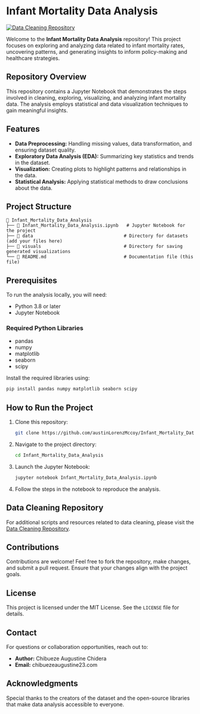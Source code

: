 # Infant Mortality Data Analysis

[![Data Cleaning Repository](https://img.shields.io/badge/Data_Cleaning-Repository-blue?logo=github)](https://github.com/austinLorenzMccoy/data_cleaning.git)

Welcome to the **Infant Mortality Data Analysis** repository! This project focuses on exploring and analyzing data related to infant mortality rates, uncovering patterns, and generating insights to inform policy-making and healthcare strategies.

## Repository Overview
This repository contains a Jupyter Notebook that demonstrates the steps involved in cleaning, exploring, visualizing, and analyzing infant mortality data. The analysis employs statistical and data visualization techniques to gain meaningful insights.

## Features
- **Data Preprocessing:** Handling missing values, data transformation, and ensuring dataset quality.
- **Exploratory Data Analysis (EDA):** Summarizing key statistics and trends in the dataset.
- **Visualization:** Creating plots to highlight patterns and relationships in the data.
- **Statistical Analysis:** Applying statistical methods to draw conclusions about the data.

## Project Structure
```
📂 Infant_Mortality_Data_Analysis
├── 📄 Infant_Mortality_Data_Analysis.ipynb   # Jupyter Notebook for the project
├── 📁 data                                  # Directory for datasets (add your files here)
├── 📁 visuals                               # Directory for saving generated visualizations
└── 📄 README.md                             # Documentation file (this file)
```

## Prerequisites
To run the analysis locally, you will need:
- Python 3.8 or later
- Jupyter Notebook

### Required Python Libraries
- pandas
- numpy
- matplotlib
- seaborn
- scipy

Install the required libraries using:
```bash
pip install pandas numpy matplotlib seaborn scipy
```

## How to Run the Project
1. Clone this repository:
   ```bash
   git clone https://github.com/austinLorenzMccoy/Infant_Mortality_Data_Analysis.git
   ```
2. Navigate to the project directory:
   ```bash
   cd Infant_Mortality_Data_Analysis
   ```
3. Launch the Jupyter Notebook:
   ```bash
   jupyter notebook Infant_Mortality_Data_Analysis.ipynb
   ```
4. Follow the steps in the notebook to reproduce the analysis.

## Data Cleaning Repository
For additional scripts and resources related to data cleaning, please visit the [Data Cleaning Repository](https://github.com/austinLorenzMccoy/data_cleaning.git).

## Contributions
Contributions are welcome! Feel free to fork the repository, make changes, and submit a pull request. Ensure that your changes align with the project goals.

## License
This project is licensed under the MIT License. See the `LICENSE` file for details.

## Contact
For questions or collaboration opportunities, reach out to:
- **Author:** Chibueze Augustine Chidera
- **Email:** chibuezeaugustine23.com

## Acknowledgments
Special thanks to the creators of the dataset and the open-source libraries that make data analysis accessible to everyone.


